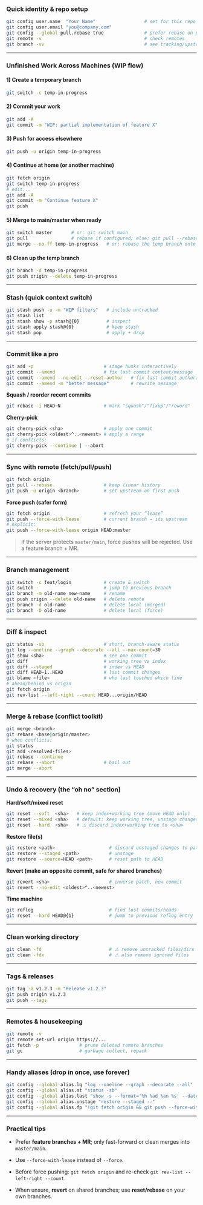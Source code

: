 ### Quick identity & repo setup

```bash
git config user.name  "Your Name"                  # set for this repo
git config user.email "you@company.com"
git config --global pull.rebase true               # prefer rebase on pull
git remote -v                                      # check remotes
git branch -vv                                     # see tracking/upstream
```

---

### Unfinished Work Across Machines (WIP flow)

#### 1) Create a temporary branch

```bash
git switch -c temp-in-progress
```

#### 2) Commit your work

```bash
git add -A
git commit -m "WIP: partial implementation of feature X"
```

#### 3) Push for access elsewhere

```bash
git push -u origin temp-in-progress
```

#### 4) Continue at home (or another machine)

```bash
git fetch origin
git switch temp-in-progress
# edit...
git add -A
git commit -m "Continue feature X"
git push
```

#### 5) Merge to main/master when ready

```bash
git switch master       # or: git switch main
git pull                # rebase if configured; else: git pull --rebase
git merge --no-ff temp-in-progress   # or: rebase the temp branch onto master
```

#### 6) Clean up the temp branch

```bash
git branch -d temp-in-progress
git push origin --delete temp-in-progress
```

---

### Stash (quick context switch)

```bash
git stash push -u -m "WIP filters"   # include untracked
git stash list
git stash show -p stash@{0}          # inspect
git stash apply stash@{0}            # keep stash
git stash pop                        # apply + drop
```

---

### Commit like a pro

```bash
git add -p                          # stage hunks interactively
git commit --amend                  # fix last commit content/message
git commit --amend --no-edit --reset-author   # fix last commit author/email
git commit --amend -m "better message"        # rewrite message
```

**Squash / reorder recent commits**

```bash
git rebase -i HEAD~N                # mark "squash"/"fixup"/"reword"
```

**Cherry-pick**

```bash
git cherry-pick <sha>               # apply one commit
git cherry-pick <oldest>^..<newest> # apply a range
# if conflicts:
git cherry-pick --continue | --abort
```

---

### Sync with remote (fetch/pull/push)

```bash
git fetch origin
git pull --rebase                   # keep linear history
git push -u origin <branch>         # set upstream on first push
```

**Force push (safer form)**

```bash
git fetch origin                    # refresh your “lease”
git push --force-with-lease         # current branch → its upstream
# explicit:
git push --force-with-lease origin HEAD:master
```

> If the server protects `master/main`, force pushes will be rejected. Use a feature branch + MR.

---

### Branch management

```bash
git switch -c feat/login            # create & switch
git switch -                        # jump to previous branch
git branch -m old-name new-name     # rename
git push origin --delete old-name   # delete remote
git branch -d old-name              # delete local (merged)
git branch -D old-name              # delete local (force)
```

---

### Diff & inspect

```bash
git status -sb                      # short, branch-aware status
git log --oneline --graph --decorate --all --max-count=30
git show <sha>                      # see one commit
git diff                            # working tree vs index
git diff --staged                   # index vs HEAD
git diff HEAD~1..HEAD               # last commit changes
git blame <file>                    # who last touched which line
# ahead/behind vs origin
git fetch origin
git rev-list --left-right --count HEAD...origin/HEAD
```

---

### Merge & rebase (conflict toolkit)

```bash
git merge <branch>
git rebase <base|origin/master>
# when conflicts:
git status
git add <resolved-files>
git rebase --continue
git rebase --abort                  # bail out
git merge --abort
```

---

### Undo & recovery (the “oh no” section)

**Hard/soft/mixed reset**

```bash
git reset --soft  <sha>   # keep index+working tree (move HEAD only)
git reset --mixed <sha>   # default: keep working tree, unstage changes
git reset --hard  <sha>   # ⚠️ discard index+working tree to <sha>
```

**Restore file(s)**

```bash
git restore <path>                    # discard unstaged changes to path
git restore --staged <path>           # unstage
git restore --source=HEAD <path>      # reset path to HEAD
```

**Revert (make an opposite commit, safe for shared branches)**

```bash
git revert <sha>                      # inverse patch, new commit
git revert --no-edit <oldest>^..<newest>
```

**Time machine**

```bash
git reflog                            # find lost commits/heads
git reset --hard HEAD@{1}             # jump to previous reflog entry
```

---

### Clean working directory

```bash
git clean -fd                         # ⚠️ remove untracked files/dirs
git clean -fdx                        # ⚠️ also remove ignored files
```

---

### Tags & releases

```bash
git tag -a v1.2.3 -m "Release v1.2.3"
git push origin v1.2.3
git push --tags
```

---

### Remotes & housekeeping

```bash
git remote -v
git remote set-url origin https://...
git fetch -p               # prune deleted remote branches
git gc                     # garbage collect, repack
```

---

### Handy aliases (drop in once, use forever)

```bash
git config --global alias.lg "log --oneline --graph --decorate --all"
git config --global alias.st "status -sb"
git config --global alias.last "show -s --format='%h %ad %an %s' --date=short"
git config --global alias.unstage "restore --staged --"
git config --global alias.fp "!git fetch origin && git push --force-with-lease"
```

---

### Practical tips

- Prefer **feature branches + MR**; only fast-forward or clean merges into `master/main`.
    
- Use `--force-with-lease` instead of `--force`.
    
- Before force pushing: `git fetch origin` and re-check `git rev-list --left-right --count`.
    
- When unsure, **revert** on shared branches; use **reset/rebase** on your own branches.
    